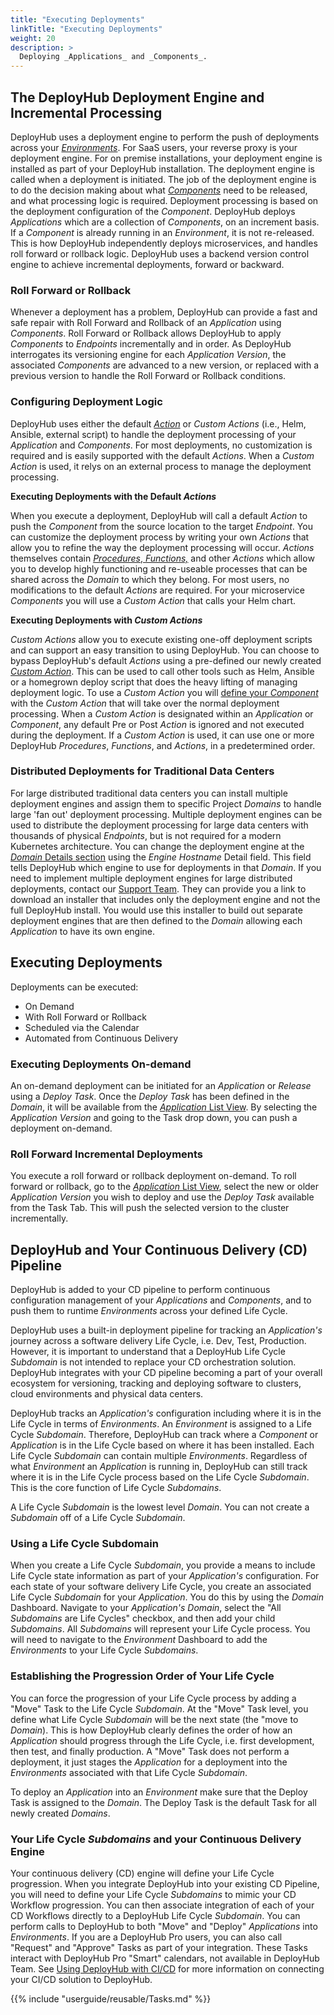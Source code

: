 ```yaml
---
title: "Executing Deployments"
linkTitle: "Executing Deployments"
weight: 20
description: >
  Deploying _Applications_ and _Components_.
---
```


## The DeployHub Deployment Engine and Incremental Processing

DeployHub uses a deployment engine to perform the push of deployments across your [_Environments_](/userguide/2-define-environments/).  For SaaS users, your reverse proxy is your deployment engine.  For on premise installations, your deployment engine is installed as part of your DeployHub installation. The deployment engine is called when a deployment is initiated. The job of the deployment engine is to do the decision making about what [_Components_](/userguide/2-define-components/) need to be released, and what processing logic is required.  Deployment processing is based on the deployment configuration of the _Component_. DeployHub deploys _Applications_ which are a collection of _Components_, on an increment basis. If a _Component_ is already running in an _Environment_, it is not re-released. This is how DeployHub independently deploys microservices, and handles roll forward or rollback logic.  DeployHub uses a backend version control engine to achieve incremental deployments, forward or backward.  

### Roll Forward or Rollback

Whenever a deployment has a problem, DeployHub can provide a fast and safe repair with Roll Forward and Rollback of an _Application_ using _Components_. Roll Forward or Rollback allows DeployHub to apply _Components_ to _Endpoints_ incrementally and in order. As DeployHub interrogates its versioning engine for each _Application Version_, the associated _Components_ are advanced to a new version, or replaced with a previous version to handle the Roll Forward or Rollback conditions.

### Configuring Deployment Logic

DeployHub uses either the default [_Action_](/userguide/advanced-features/deployments/2-define-your-actions/) or _Custom Actions_ (i.e., Helm, Ansible, external script) to handle the deployment processing of your _Application_ and _Components_.  For most deployments, no customization is required and is easily supported with the default _Actions_. When a _Custom Action_ is used, it relys on an external process to manage the deployment processing.

**Executing Deployments with the Default _Actions_**

 When you execute a deployment, DeployHub will call a default _Action_ to push the _Component_ from the source location to the target _Endpoint_. You can customize the deployment process by writing your own _Actions_ that allow you to refine the way the deployment processing will occur. _Actions_ themselves contain [_Procedures_, _Functions,_](/userguide/advanced-features/deployments/2-define-your-functions-and-procedures/) and other _Actions_ which allow you to develop highly functioning and re-useable processes that can be shared across the _Domain_ to which they belong. For most users, no modifications to the default _Actions_ are required. For your microservice _Components_ you will use a _Custom Action_ that calls your Helm chart.

**Executing Deployments with _Custom Actions_**

_Custom Actions_ allow you to execute existing one-off deployment scripts and can support an easy transition to using DeployHub. You can choose to bypass DeployHub's default _Actions_ using a pre-defined our newly created [_Custom Action_](/userguide/advanced-features/deployments/2-define-your-actions/). This can be used to call other tools such as Helm, Ansible or a homegrown deploy script that does the heavy lifting of managing deployment logic. To use a _Custom Action_ you will [define your _Component_](/userguide/2-define-components/#viewing-and-editing-_components_-with-the-dashboard) with the _Custom Action_ that will take over the normal deployment processing. When a _Custom Action_ is designated within an _Application_ or _Component_, any default Pre or Post _Action_ is ignored and not executed during the deployment. If a _Custom Action_ is used, it can use one or more DeployHub _Procedures_, _Functions_, and _Actions_, in a predetermined order.

### Distributed Deployments for Traditional Data Centers

For large distributed traditional data centers you can install multiple deployment engines and assign them to specific Project _Domains_ to handle large 'fan out' deployment processing. Multiple deployment engines can be used to distribute the deployment processing for large data centers with thousands of physical _Endpoints_, but is not required for a modern Kubernetes architecture. You can change the deployment engine at the [_Domain_ Details section](/userguide/2-defining-domains/#_domain_-details) using the _Engine Hostname_ Detail field. This field tells DeployHub which engine to use for deployments in that _Domain_. If you need to implement multiple deployment engines for large distributed deployments, contact our [Support Team](/userguide/installation-and-support/0-contactsupport/). They can provide you a link to download an installer that includes only the deployment engine and not the full DeployHub install. You would use this installer to build out separate deployment engines that are then defined to the _Domain_ allowing each _Application_ to have its own engine.

## Executing Deployments

Deployments can be executed:

- On Demand
- With Roll Forward or Rollback
- Scheduled via the Calendar
- Automated from Continuous Delivery

### Executing Deployments On-demand

An on-demand deployment can be initiated for an _Application_ or _Release_ using a _Deploy Task_. Once the _Deploy Task_ has been defined in the _Domain_, it will be available from the [_Application_ List View](/userguide/2-defining-applications/#the-_application_-list-view-for-adding-or-deleting).  By selecting the _Application Version_ and going to the Task drop down, you can push a deployment on-demand.

### Roll Forward Incremental Deployments

You execute a roll forward or rollback deployment on-demand. To roll forward or rollback, go to the  [_Application_ List View](/userguide/2-defining-applications/#the-_application_-list-view-for-adding-or-deleting), select the new or older _Application Version_ you wish to deploy and use the _Deploy Task_ available from the Task Tab. This will push the selected version to the cluster incrementally.

## DeployHub and Your Continuous Delivery (CD) Pipeline

DeployHub is added to your CD pipeline to perform continuous configuration management of your _Applications_ and _Components_, and to push them to runtime _Environments_ across your defined Life Cycle.

DeployHub uses a built-in deployment pipeline for tracking an _Application's_ journey across a software delivery Life Cycle, i.e. Dev, Test, Production. However, it is important to understand that a DeployHub Life Cycle _Subdomain_ is not intended to replace your CD orchestration solution. DeployHub integrates with your CD pipeline becoming a part of your overall ecosystem for versioning, tracking and deploying software to clusters, cloud environments and physical data centers.

DeployHub tracks an _Application's_ configuration including where it is in the Life Cycle in terms of _Environments_.  An _Environment_ is assigned to a Life Cycle _Subdomain_. Therefore, DeployHub can track where a _Component_ or _Application_ is in the Life Cycle based on where it has been installed. Each Life Cycle _Subdomain_ can contain multiple _Environments_. Regardless of what _Environment_ an _Application_ is running in, DeployHub can still track where it is in the Life Cycle process based on the Life Cycle _Subdomain_. This is the core function of Life Cycle _Subdomains_.

A Life Cycle _Subdomain_ is the lowest level _Domain_.  You can not create a _Subdomain_ off of a Life Cycle _Subdomain_.  

### Using a Life Cycle Subdomain

When you create a Life Cycle _Subdomain_, you provide a means to include Life Cycle state information as part of your _Application's_ configuration. For each state of your software delivery Life Cycle, you create an associated Life Cycle _Subdomain_ for your _Application_. You do this by using the _Domain_ Dashboard. Navigate to your _Application's_ _Domain_, select the  "All _Subdomains_ are Life Cycles" checkbox, and then add your child _Subdomains_.  All _Subdomains_ will represent your Life Cycle process. You will need to navigate to the _Environment_ Dashboard to add the _Environments_ to your Life Cycle _Subdomains_.

### Establishing the Progression Order of Your Life Cycle

You can force the progression of your Life Cycle process by adding a "Move" Task to the Life Cycle _Subdomain_.  At the "Move" Task level, you define what Life Cycle _Subdomain_ will be the next state (the "move to _Domain_). This is how DeployHub clearly defines the order of how an _Application_ should progress through the Life Cycle, i.e. first development, then test, and finally production. A "Move" Task does not perform a deployment, it just stages the _Application_ for a deployment into the _Environments_ associated with that Life Cycle _Subdomain_.

To deploy an _Application_ into an _Environment_ make sure that the Deploy Task is assigned to the _Domain_.  The Deploy Task is the default Task for all newly created _Domains_.  

### Your Life Cycle _Subdomains_ and your Continuous Delivery Engine

Your continuous delivery (CD) engine will define your Life Cycle progression.  When you integrate DeployHub into your existing CD Pipeline, you will need to define your Life Cycle _Subdomains_ to mimic your CD Workflow progression. You can then associate integration of each of your CD Workflows directly to a DeployHub Life Cycle _Subdomain_. You can perform calls to DeployHub to both "Move" and "Deploy" _Applications_ into _Environments_.  If you are a DeployHub Pro users, you can also call "Request" and "Approve" Tasks as part of your integration. These Tasks interact with DeployHub Pro "Smart" calendars, not available in DeployHub Team. See [Using DeployHub with CI/CD](/userguide/integrations/ci-cd_integrations/) for more information on connecting your CI/CD solution to DeployHub.

{{% include "userguide/reusable/Tasks.md" %}}
